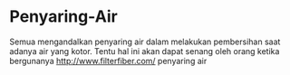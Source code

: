 Penyaring-Air
=============

Semua mengandalkan penyaring air dalam melakukan pembersihan saat adanya air yang kotor. Tentu hal ini akan dapat senang oleh orang ketika bergunanya http://www.filterfiber.com/ penyaring air
